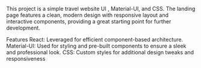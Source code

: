 This project is a simple travel website UI , Material-UI, and CSS. The landing page features a clean, modern design with responsive layout and interactive components, providing a great starting point for further development.

Features
React: Leveraged for efficient component-based architecture.
Material-UI: Used for styling and pre-built components to ensure a sleek and professional look.
CSS: Custom styles for additional design tweaks and responsiveness
